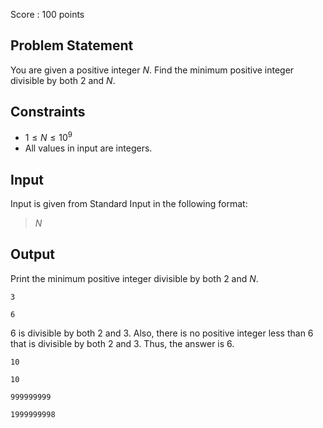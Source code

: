 Score : $100$ points

## Problem Statement

You are given a positive integer $N$.
Find the minimum positive integer divisible by both $2$ and $N$.

## Constraints

- $1 \leq N \leq 10^9$
- All values in input are integers.

## Input

Input is given from Standard Input in the following format:

> $N$

## Output

Print the minimum positive integer divisible by both $2$ and $N$.

```input1
3
```

```output1
6
```

$6$ is divisible by both $2$ and $3$.
Also, there is no positive integer less than $6$ that is divisible by both $2$ and $3$.
Thus, the answer is $6$.

```input2
10
```

```output2
10
```

```input3
999999999
```

```output3
1999999998
```